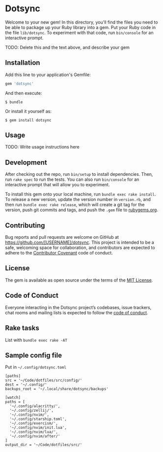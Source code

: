 # Dotsync

Welcome to your new gem! In this directory, you'll find the files you need to be able to package up your Ruby library into a gem. Put your Ruby code in the file `lib/dotsync`. To experiment with that code, run `bin/console` for an interactive prompt.

TODO: Delete this and the text above, and describe your gem

## Installation

Add this line to your application's Gemfile:

```ruby
gem 'dotsync'
```

And then execute:

    $ bundle

Or install it yourself as:

    $ gem install dotsync

## Usage

TODO: Write usage instructions here

## Development

After checking out the repo, run `bin/setup` to install dependencies. Then, run `rake spec` to run the tests. You can also run `bin/console` for an interactive prompt that will allow you to experiment.

To install this gem onto your local machine, run `bundle exec rake install`. To release a new version, update the version number in `version.rb`, and then run `bundle exec rake release`, which will create a git tag for the version, push git commits and tags, and push the `.gem` file to [rubygems.org](https://rubygems.org).

## Contributing

Bug reports and pull requests are welcome on GitHub at https://github.com/[USERNAME]/dotsync. This project is intended to be a safe, welcoming space for collaboration, and contributors are expected to adhere to the [Contributor Covenant](http://contributor-covenant.org) code of conduct.

## License

The gem is available as open source under the terms of the [MIT License](https://opensource.org/licenses/MIT).

## Code of Conduct

Everyone interacting in the Dotsync project’s codebases, issue trackers, chat rooms and mailing lists is expected to follow the [code of conduct](https://github.com/[USERNAME]/dotsync/blob/master/CODE_OF_CONDUCT.md).

## Rake tasks

List with `bundle exec rake -AT`

## Sample config file

Put in `~/.config/dotsync.toml`

```
[paths]
src = '~/Code/dotfiles/src/config/'
dest = '~/.config/'
backups_root = '~/.local/share/dotsync/backups'

[watch]
paths = [
  '~/.config/alacritty/',
  '~/.config/zellij/',
  '~/.config/nvim/',
  '~/.config/starship.toml',
  '~/.config/exercism/',
  '~/.config/nvim/init.lua',
  '~/.config/nvim/lua/',
  '~/.config/nvim/after/'
]
output_dir = '~/Code/dotfiles/src/'
```
